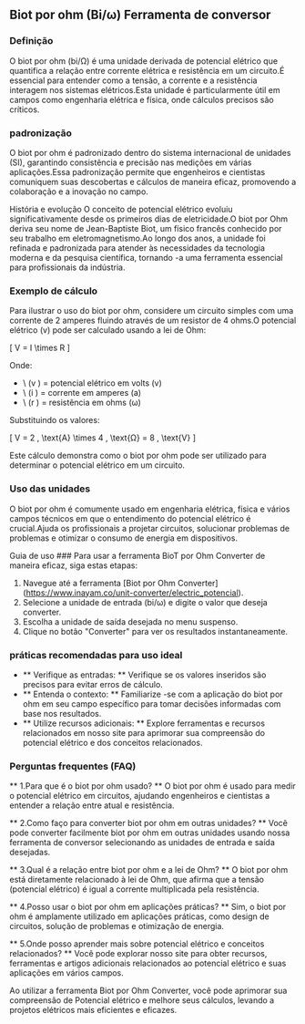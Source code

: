 ## Biot por ohm (Bi/ω) Ferramenta de conversor

### Definição
O biot por ohm (bi/Ω) é uma unidade derivada de potencial elétrico que quantifica a relação entre corrente elétrica e resistência em um circuito.É essencial para entender como a tensão, a corrente e a resistência interagem nos sistemas elétricos.Esta unidade é particularmente útil em campos como engenharia elétrica e física, onde cálculos precisos são críticos.

### padronização
O biot por ohm é padronizado dentro do sistema internacional de unidades (SI), garantindo consistência e precisão nas medições em várias aplicações.Essa padronização permite que engenheiros e cientistas comuniquem suas descobertas e cálculos de maneira eficaz, promovendo a colaboração e a inovação no campo.

História e evolução
O conceito de potencial elétrico evoluiu significativamente desde os primeiros dias de eletricidade.O biot por Ohm deriva seu nome de Jean-Baptiste Biot, um físico francês conhecido por seu trabalho em eletromagnetismo.Ao longo dos anos, a unidade foi refinada e padronizada para atender às necessidades da tecnologia moderna e da pesquisa científica, tornando -a uma ferramenta essencial para profissionais da indústria.

### Exemplo de cálculo
Para ilustrar o uso do biot por ohm, considere um circuito simples com uma corrente de 2 amperes fluindo através de um resistor de 4 ohms.O potencial elétrico (v) pode ser calculado usando a lei de Ohm:

\[ V = I \times R \]

Onde:
- \ (v \) = potencial elétrico em volts (v)
- \ (i \) = corrente em amperes (a)
- \ (r \) = resistência em ohms (ω)

Substituindo os valores:

\[ V = 2 \, \text{A} \times 4 \, \text{Ω} = 8 \, \text{V} \]

Este cálculo demonstra como o biot por ohm pode ser utilizado para determinar o potencial elétrico em um circuito.

### Uso das unidades
O biot por ohm é comumente usado em engenharia elétrica, física e vários campos técnicos em que o entendimento do potencial elétrico é crucial.Ajuda os profissionais a projetar circuitos, solucionar problemas de problemas e otimizar o consumo de energia em dispositivos.

Guia de uso ###
Para usar a ferramenta BioT por Ohm Converter de maneira eficaz, siga estas etapas:
1. Navegue até a ferramenta [Biot por Ohm Converter] (https://www.inayam.co/unit-converter/electric_potencial).
2. Selecione a unidade de entrada (bi/ω) e digite o valor que deseja converter.
3. Escolha a unidade de saída desejada no menu suspenso.
4. Clique no botão "Converter" para ver os resultados instantaneamente.

### práticas recomendadas para uso ideal
- ** Verifique as entradas: ** Verifique se os valores inseridos são precisos para evitar erros de cálculo.
- ** Entenda o contexto: ** Familiarize -se com a aplicação do biot por ohm em seu campo específico para tomar decisões informadas com base nos resultados.
- ** Utilize recursos adicionais: ** Explore ferramentas e recursos relacionados em nosso site para aprimorar sua compreensão do potencial elétrico e dos conceitos relacionados.

### Perguntas frequentes (FAQ)

** 1.Para que é o biot por ohm usado? **
O biot por ohm é usado para medir o potencial elétrico em circuitos, ajudando engenheiros e cientistas a entender a relação entre atual e resistência.

** 2.Como faço para converter biot por ohm em outras unidades? **
Você pode converter facilmente biot por ohm em outras unidades usando nossa ferramenta de conversor selecionando as unidades de entrada e saída desejadas.

** 3.Qual é a relação entre biot por ohm e a lei de Ohm? **
O biot por ohm está diretamente relacionado à lei de Ohm, que afirma que a tensão (potencial elétrico) é igual a corrente multiplicada pela resistência.

** 4.Posso usar o biot por ohm em aplicações práticas? **
Sim, o biot por ohm é amplamente utilizado em aplicações práticas, como design de circuitos, solução de problemas e otimização de energia.

** 5.Onde posso aprender mais sobre potencial elétrico e conceitos relacionados? **
Você pode explorar nosso site para obter recursos, ferramentas e artigos adicionais relacionados ao potencial elétrico e suas aplicações em vários campos.

Ao utilizar a ferramenta Biot por Ohm Converter, você pode aprimorar sua compreensão de Potencial elétrico e melhore seus cálculos, levando a projetos elétricos mais eficientes e eficazes.